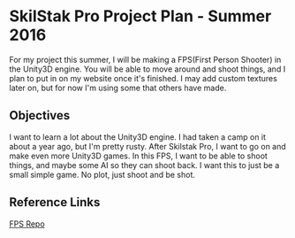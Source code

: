 # SkilStak Pro Project Plan - Summer 2016

For my project this summer, I will be making a FPS(First Person Shooter)
in the Unity3D engine. You will be able to move around and shoot things,
and I plan to put in on my website once it's finished. I may add custom
textures later on, but for now I'm using some that others have made.

## Objectives

I want to learn a lot about the Unity3D engine. I had taken a camp
on it about a year ago, but I'm pretty rusty. After Skilstak Pro, 
I want to go on and make even more Unity3D games. In this FPS, I
want to be able to shoot things, and maybe some AI so they can shoot back.
I want this to just be a small simple game. No plot, just shoot and be shot.


## Reference Links
[FPS Repo](http://github.com/jajaio/FPS)
